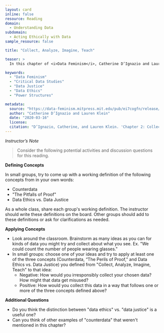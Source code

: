 ```yaml
---
layout: card
inline: false
resource: Reading
domain:
  - Understanding Data
subdomain:
  - Acting Ethically with Data
sample_resource: false

title: "Collect, Analyze, Imagine, Teach"

teaser: >
  In this chapter of <i>Data Feminism</i>, Catherine D’Ignazio and Lauren Klein not only emphasize the ways data can both reinforce and challenge systems of oppression but also introduce notions and examples of data ethics so that practioners are better prepared to work toward equity and co-liberation in their data practices.

keywords:
  - "Data Feminism"
  - "Critical Data Studies"
  - "Data Justice"
  - "Data Ethics"
  - "Power Structures"

metadata:
  source: "https://data-feminism.mitpress.mit.edu/pub/ei7cogfn/release/4"
  author: "Catherine D’Ignazio and Lauren Klein"
  date: "2020-03-16"
  license:
  citation: "D’Ignazio, Catherine, and Lauren Klein. 'Chapter 2: Collect, Analyze, Imagine, Teach.' Data Feminism. MIT Press, 2020. https://data-feminism.mitpress.mit.edu/pub/ei7cogfn/release/4"
---
```


_Instructor’s Note_

> Consider the following potential activities and discussion questions for this reading.

**Defining Concepts**

In small groups, try to come up with a working definition of the following concepts from in your own words:

- Counterdata
- "The Pitfalls of Proof"
- Data Ethics vs. Data Justice

As a whole class, share each group's working definition. The instructor should write these definitions on the board. Other groups should add to these definitions or ask for clarifications as needed.

**Applying Concepts**

- Look around the classroom. Brainstorm as many ideas as you can for kinds of data you might try and collect about what you see. Ex. "We could count the number of people wearing glasses."
- In small groups: choose one of your ideas and try to apply at least one of the three concepts (Counterdata, “The Perils of Proof,” and Data Ethics vs. Data Justice) you defined from "Collect, Analyze, Imagine, Teach" to that idea:
  - Negative: How would you irresponsibly collect your chosen data? How might that data get misused?
  - Positive: How would you collect this data in a way that follows one or more of the three concepts defined above?

**Additional Questions**

- Do you think the distinction between "data ethics" vs. "data justice" is a useful one?
- Can you think of other examples of "counterdata" that weren't mentioned in this chapter?
